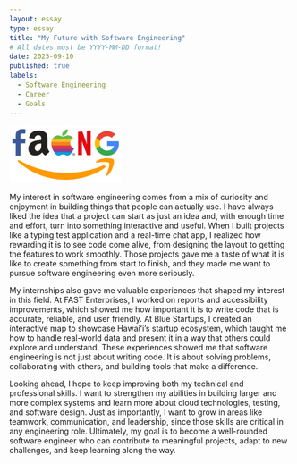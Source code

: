 ```yaml
---
layout: essay
type: essay
title: "My Future with Software Engineering"
# All dates must be YYYY-MM-DD format!
date: 2025-09-10
published: true
labels:
  - Software Engineering
  - Career
  - Goals
---
```


<img width="200px" class="rounded float-start pe-4" src="../img/difficulty/faang-companies.png">

My interest in software engineering comes from a mix of curiosity and enjoyment in building things that people can actually use. I have always liked the idea that a project can start as just an idea and, with enough time and effort, turn into something interactive and useful. When I built projects like a typing test application and a real-time chat app, I realized how rewarding it is to see code come alive, from designing the layout to getting the features to work smoothly. Those projects gave me a taste of what it is like to create something from start to finish, and they made me want to pursue software engineering even more seriously.

My internships also gave me valuable experiences that shaped my interest in this field. At FAST Enterprises, I worked on reports and accessibility improvements, which showed me how important it is to write code that is accurate, reliable, and user friendly. At Blue Startups, I created an interactive map to showcase Hawaiʻi’s startup ecosystem, which taught me how to handle real-world data and present it in a way that others could explore and understand. These experiences showed me that software engineering is not just about writing code. It is about solving problems, collaborating with others, and building tools that make a difference.

Looking ahead, I hope to keep improving both my technical and professional skills. I want to strengthen my abilities in building larger and more complex systems and learn more about cloud technologies, testing, and software design. Just as importantly, I want to grow in areas like teamwork, communication, and leadership, since those skills are critical in any engineering role. Ultimately, my goal is to become a well-rounded software engineer who can contribute to meaningful projects, adapt to new challenges, and keep learning along the way.
